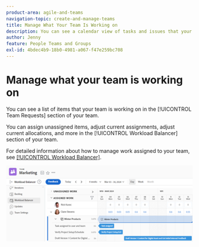 ```yaml
---
product-area: agile-and-teams
navigation-topic: create-and-manage-teams
title: Manage What Your Team Is Working on
description: You can see a calendar view of tasks and issues that your team is currently working on. You can assign unassigned items, adjust current assignments, adjust current allocations, and more.
author: Jenny
feature: People Teams and Groups
exl-id: 4bdec4b9-18b0-4981-a067-f47e259bc708
---
```

# Manage what your team is working on

You can see a list of items that your team is working on in the [!UICONTROL Team Requests] section of your team. 

You can assign unassigned items, adjust current assignments, adjust current allocations, and more in the [!UICONTROL Workload Balancer] section of your team.

For detailed information about how to manage work assigned to your team, see [[!UICONTROL Workload Balancer]](../../resource-mgmt/workload-balancer/assign-work-in-workload-balancer.md). 

![Team page showing Workload Balancer](assets/team-page-workload-balancer.png)
